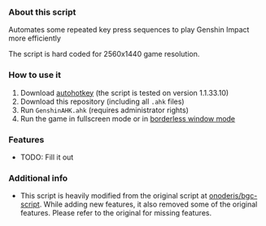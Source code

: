 ### About this script
Automates some repeated key press sequences to play Genshin Impact more efficiently

The script is hard coded for 2560x1440 game resolution.

### How to use it
1. Download [autohotkey](https://www.autohotkey.com) (the script is tested on version 1.1.33.10)
2. Download this repository (including all `.ahk` files)
3. Run `GenshinAHK.ahk` (requires administrator rights)
4. Run the game in fullscreen mode or in [borderless window mode](https://gaming.stackexchange.com/a/376533)

### Features
- TODO: Fill it out

### Additional info
- This script is heavily modified from the original script at [onoderis/bgc-script](https://github.com/onoderis/bgc-script). While adding new features, it also removed some of the original features. Please refer to the original for missing features.
